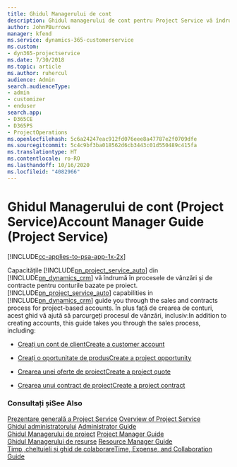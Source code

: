 ```yaml
---
title: Ghidul Managerului de cont
description: Ghidul managerului de cont pentru Project Service vă îndrumă în procesele de vânzări și de contracte pentru conturile bazate pe proiect
author: JohnPBurrows
manager: kfend
ms.service: dynamics-365-customerservice
ms.custom:
- dyn365-projectservice
ms.date: 7/30/2018
ms.topic: article
ms.author: ruhercul
audience: Admin
search.audienceType:
- admin
- customizer
- enduser
search.app:
- D365CE
- D365PS
- ProjectOperations
ms.openlocfilehash: 5c6a24247eac912fd076eee8a47787e2f0709dfe
ms.sourcegitcommit: 5c4c9bf3ba018562d6cb3443c01d550489c415fa
ms.translationtype: HT
ms.contentlocale: ro-RO
ms.lasthandoff: 10/16/2020
ms.locfileid: "4082966"
---
```

# <a name="account-manager-guide-project-service"></a><span data-ttu-id="dd652-103">Ghidul Managerului de cont (Project Service)</span><span class="sxs-lookup"><span data-stu-id="dd652-103">Account Manager Guide (Project Service)</span></span>

[!INCLUDE[cc-applies-to-psa-app-1x-2x](../includes/cc-applies-to-psa-app-1x-2x.md)]

<span data-ttu-id="dd652-104">Capacitățile [!INCLUDE[pn_project_service_auto](../includes/pn-project-service-auto.md)] din [!INCLUDE[pn_dynamics_crm](../includes/pn-dynamics-crm.md)] vă îndrumă în procesele de vânzări și de contracte pentru conturile bazate pe proiect.</span><span class="sxs-lookup"><span data-stu-id="dd652-104">[!INCLUDE[pn_project_service_auto](../includes/pn-project-service-auto.md)] capabilities in [!INCLUDE[pn_dynamics_crm](../includes/pn-dynamics-crm.md)] guide you through the sales and contracts process for project-based accounts.</span></span> <span data-ttu-id="dd652-105">În plus față de crearea de conturi, acest ghid vă ajută să parcurgeți procesul de vânzări, inclusiv:</span><span class="sxs-lookup"><span data-stu-id="dd652-105">In addition to creating accounts, this guide takes you through the sales process, including:</span></span>  
  
-   [<span data-ttu-id="dd652-106">Creați un cont de client</span><span class="sxs-lookup"><span data-stu-id="dd652-106">Create a customer account</span></span>](../psa/create-customer-account.md)  
  
-   [<span data-ttu-id="dd652-107">Creați o oportunitate de produs</span><span class="sxs-lookup"><span data-stu-id="dd652-107">Create a project opportunity</span></span>](../psa/create-project-opportunity.md)  
  
-   [<span data-ttu-id="dd652-108">Crearea unei oferte de proiect</span><span class="sxs-lookup"><span data-stu-id="dd652-108">Create a project quote</span></span>](../psa/create-project-quote.md)  
  
-   [<span data-ttu-id="dd652-109">Crearea unui contract de proiect</span><span class="sxs-lookup"><span data-stu-id="dd652-109">Create a project contract</span></span>](../psa/create-project-contract.md)  
  
  
### <a name="see-also"></a><span data-ttu-id="dd652-110">Consultați și</span><span class="sxs-lookup"><span data-stu-id="dd652-110">See Also</span></span>  
 <span data-ttu-id="dd652-111">[Prezentare generală a Project Service](../psa/overview.md) </span><span class="sxs-lookup"><span data-stu-id="dd652-111">[Overview of Project Service](../psa/overview.md) </span></span>  
 <span data-ttu-id="dd652-112">[Ghidul administratorului](../psa/admin-guide.md) </span><span class="sxs-lookup"><span data-stu-id="dd652-112">[Administrator Guide](../psa/admin-guide.md) </span></span>  
 <span data-ttu-id="dd652-113">[Ghidul Managerului de proiect](../psa/project-manager-guide.md) </span><span class="sxs-lookup"><span data-stu-id="dd652-113">[Project Manager Guide](../psa/project-manager-guide.md) </span></span>  
 <span data-ttu-id="dd652-114">[Ghidul Managerului de resurse](../psa/resource-manager-guide.md) </span><span class="sxs-lookup"><span data-stu-id="dd652-114">[Resource Manager Guide](../psa/resource-manager-guide.md) </span></span>  
 [<span data-ttu-id="dd652-115">Timp, cheltuieli și ghid de colaborare</span><span class="sxs-lookup"><span data-stu-id="dd652-115">Time, Expense, and Collaboration Guide</span></span>](../psa/time-expense-collaboration-guide.md)

